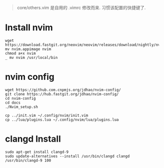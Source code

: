 
> core/others.vim 是自用的 .vimrc 修改而来. 习惯该配置的快捷键了.

# Install nvim
```shell
wget https://download.fastgit.org/neovim/neovim/releases/download/nightly/nvim.appimage
mv nvim.appimage nvim
chmod a+x nvim
_ mv nvim /usr/local/bin
```

# nvim config
```shell
wget https://github.com.cnpmjs.org/jdhao/nvim-config/
git clone https://hub.fastgit.org/jdhao/nvim-config/
cd nvim-config
cd docs
./Nvim_setup.sh

cp ../init.vim ~/.config/nvim/init.vim
cp ../lua/plugins.lua ~/.config/nvim/lua/plugins.lua
```

# clangd Install
```shell
sudo apt-get install clangd-9
sudo update-alternatives --install /usr/bin/clangd clangd /usr/bin/clangd-9 100
```

